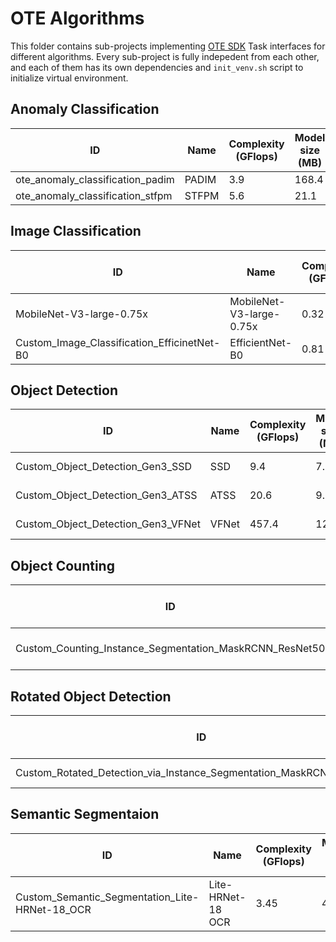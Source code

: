 # OTE Algorithms

This folder contains sub-projects implementing [OTE SDK](../ote_sdk) Task interfaces for different algorithms.
Every sub-project is fully indepedent from each other, and each of them has its own dependencies and `init_venv.sh` script to initialize virtual environment.

## Anomaly Classification
ID | Name | Complexity (GFlops) | Model size (MB) | Path
------- | ------- | ------- | ------- | -------
ote_anomaly_classification_padim | PADIM | 3.9 | 168.4 | anomaly/anomaly_classification/configs/padim/template.yaml
ote_anomaly_classification_stfpm | STFPM | 5.6 | 21.1 | anomaly/anomaly_classification/configs/stfpm/template.yaml

## Image Classification
ID | Name | Complexity (GFlops) | Model size (MB) | Path
------- | ------- | ------- | ------- | -------
MobileNet-V3-large-0.75x | MobileNet-V3-large-0.75x | 0.32 | 2.76 | deep-object-reid/configs/ote_custom_classification/mobilenet_v3_large_075/template.yaml
Custom_Image_Classification_EfficinetNet-B0 | EfficientNet-B0 | 0.81 | 4.09 | deep-object-reid/configs/ote_custom_classification/efficientnet_b0/template.yaml

## Object Detection
ID | Name | Complexity (GFlops) | Model size (MB) | Path
------- | ------- | ------- | ------- | -------
Custom_Object_Detection_Gen3_SSD | SSD | 9.4 | 7.6 | mmdetection/configs/ote/custom-object-detection/gen3_mobilenetV2_SSD/template.yaml
Custom_Object_Detection_Gen3_ATSS | ATSS | 20.6 | 9.1 | mmdetection/configs/ote/custom-object-detection/gen3_mobilenetV2_ATSS/template.yaml
Custom_Object_Detection_Gen3_VFNet | VFNet | 457.4 | 126.0 | mmdetection/configs/ote/custom-object-detection/gen3_resnet50_VFNet/template.yaml

## Object Counting
ID | Name | Complexity (GFlops) | Model size (MB) | Path
------- | ------- | ------- | ------- | -------
Custom_Counting_Instance_Segmentation_MaskRCNN_ResNet50 | MaskRCNN-ResNet50 | 533.8 | 177.9 | mmdetection/configs/ote/custom-counting-instance-seg/resnet50_maskrcnn/template.yaml

## Rotated Object Detection
ID | Name | Complexity (GFlops) | Model size (MB) | Path
------- | ------- | ------- | ------- | -------
Custom_Rotated_Detection_via_Instance_Segmentation_MaskRCNN_ResNet50 | MaskRCNN-ResNet50 | 533.8 | 177.9 | mmdetection/configs/ote/rotated_detection/resnet50_maskrcnn/template.yaml

## Semantic Segmentaion
ID | Name | Complexity (GFlops) | Model size (MB) | Path
------- | ------- | ------- | ------- | -------
Custom_Semantic_Segmentation_Lite-HRNet-18_OCR | Lite-HRNet-18 OCR | 3.45 | 4.5 | mmsegmentation/configs/ote/custom-sematic-segmentation/ocr-lite-hrnet-18/template.yaml
